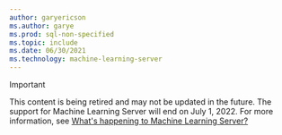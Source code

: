 ```yaml
---
author: garyericson
ms.author: garye
ms.prod: sql-non-specified
ms.topic: include
ms.date: 06/30/2021
ms.technology: machine-learning-server
---
```


> [!IMPORTANT]
> This content is being retired and may not be updated in the future. The support for Machine Learning Server will end on July 1, 2022. For more information, see [What's happening to Machine Learning Server?](../what-is-happening-to-machine-learning-server.md)
